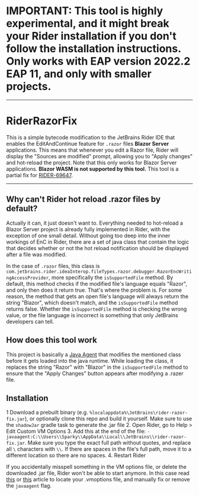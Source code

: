# IMPORTANT: This tool is highly experimental, and it might break your Rider installation if you don't follow the installation instructions. Only works with EAP version 2022.2 EAP 11, and only with smaller projects. 
___
# RiderRazorFix
This is a simple bytecode modification to the JetBrains Rider IDE that enables the EditAndContinue feature for `.razor` files **Blazor Server** applications. This means that whenever you edit a Razor file, Rider will display the "Sources are modified" prompt, allowing you to "Apply changes" and hot-reload the project. Note that this only works for Blazor Server applications. **Blazor WASM is not supported by this tool.** This tool is a partial fix for [RIDER-69647](https://youtrack.jetbrains.com/issue/RIDER-69647).
___
## Why can't Rider hot reload .razor files by default?
Actually it can, it just doesn't want to. Everything needed to hot-reload a Blazor Server project is already fully implemented in Rider, with the exception of one small detail. Without going too deep into the inner workings of EnC in Rider, there are a set of java class that contain the logic that decides whether or not the hot reload notification should be displayed after a file was modified.

In the case of `.razor` files, this class is `com.jetbrains.rider.ideaInterop.fileTypes.razor.debugger.RazorEncWritingAccessProvider`, more specifically the `isSupportedFile` method. By default, this method checks if the modified file's language equals "Razor", and only then does it return true. That's where the problem is. For some reason, the method that gets an open file's language will always return the string "Blazor", which doesn't match, and the `isSupportedFile` method returns false. Whether the `isSupportedFile` method is checking the wrong value, or the file language is incorrect is something that only JetBrains developers can tell.

## How does this tool work
This project is basically a [Java Agent](https://stackify.com/what-are-java-agents-and-how-to-profile-with-them/#:~:text=Java%20agents%20are%20a%20special,ve%20existed%20since%20Java%205.) that modifies the mentioned class before it gets loaded into the java runtime. While loading the class, it replaces the string "Razor" with "Blazor" in the `isSupportedFile` method to ensure that the "Apply Changes" button appears after modifying a .razer file.

## Installation
1 Download a prebuilt binary (e.g. `%localappdata%\JetBrains\rider-razor-fix.jar`), or optionally clone this repo and build it yourself. Make sure to use the `shadowJar` gradle task to generate the .jar file
2. Open Rider, go to Help > Edit Custom VM Options
3. Add this at the end of the file: `-javaagent:C:\\Users\\Sparky\\AppData\\Local\\JetBrains\\rider-razor-fix.jar`. Make sure you type the exact full path without quotes, and replace all `\` characters with `\\`. If there are spaces in the file's full path, move it to a different location so there are no spaces.
4. Restart Rider

If you accidentally misspell something in the VM options file, or delete the downloaded .jar file, Rider won't be able to start anymore. In this case read [this](https://www.jetbrains.com/help/rider/Tuning_the_IDE.html) or [this](https://www.jetbrains.com/help/rider/Directories_Used_by_the_IDE_to_Store_Settings_Caches_Plugins_and_Logs.html#config-directory) article to locate your .vmoptions file, and manually fix or remove the `javaagent` flag.
